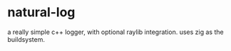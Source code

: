 # natural-log
a really simple c++ logger, with optional raylib integration. uses zig as the buildsystem.
